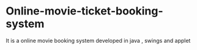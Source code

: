 # Online-movie-ticket-booking-system
It is a online movie booking system developed in java , swings and applet
